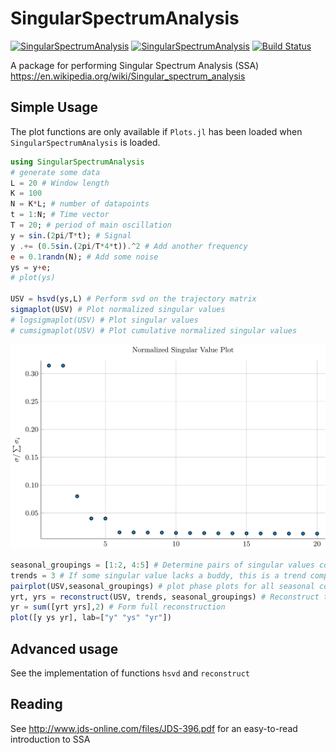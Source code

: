 # SingularSpectrumAnalysis
[![SingularSpectrumAnalysis](http://pkg.julialang.org/badges/SingularSpectrumAnalysis_0.5.svg)](http://pkg.julialang.org/detail/SingularSpectrumAnalysis)
[![SingularSpectrumAnalysis](http://pkg.julialang.org/badges/SingularSpectrumAnalysis_0.6.svg)](http://pkg.julialang.org/detail/SingularSpectrumAnalysis)
[![Build Status](https://travis-ci.org/baggepinnen/SingularSpectrumAnalysis.jl.svg?branch=master)](https://travis-ci.org/baggepinnen/SingularSpectrumAnalysis.jl)

A package for performing Singular Spectrum Analysis (SSA) https://en.wikipedia.org/wiki/Singular_spectrum_analysis

## Simple Usage
The plot functions are only available if `Plots.jl` has been loaded when `SingularSpectrumAnalysis` is loaded.
```julia
using SingularSpectrumAnalysis
# generate some data
L = 20 # Window length
K = 100
N = K*L; # number of datapoints
t = 1:N; # Time vector
T = 20; # period of main oscillation
y = sin.(2pi/T*t); # Signal
y .+= (0.5sin.(2pi/T*4*t)).^2 # Add another frequency
e = 0.1randn(N); # Add some noise
ys = y+e;
# plot(ys)

USV = hsvd(ys,L) # Perform svd on the trajectory matrix
sigmaplot(USV) # Plot normalized singular values
# logsigmaplot(USV) # Plot singular values
# cumsigmaplot(USV) # Plot cumulative normalized singular values
```
![window](figs/sigmaplot.svg)

```julia
seasonal_groupings = [1:2, 4:5] # Determine pairs of singular values corresponding to seasonal components
trends = 3 # If some singular value lacks a buddy, this is a trend component
pairplot(USV,seasonal_groupings) # plot phase plots for all seasonal components
yrt, yrs = reconstruct(USV, trends, seasonal_groupings) # Reconstruct the underlying signal without noise, based on all identified components with significant singular values
yr = sum([yrt yrs],2) # Form full reconstruction
plot([y ys yr], lab=["y" "ys" "yr"])
```

## Advanced usage
See the implementation of functions `hsvd` and `reconstruct`

## Reading
See http://www.jds-online.com/files/JDS-396.pdf for an easy-to-read introduction to SSA
